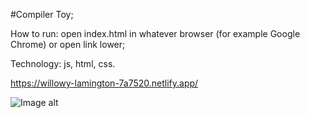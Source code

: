 #Compiler
Toy;

How to run:
open index.html in whatever browser (for example Google Chrome) or open link lower;

Technology:
js,
html,
css.

https://willowy-lamington-7a7520.netlify.app/

![Image alt](https://i.postimg.cc/1RcyfHHz/184.png)


